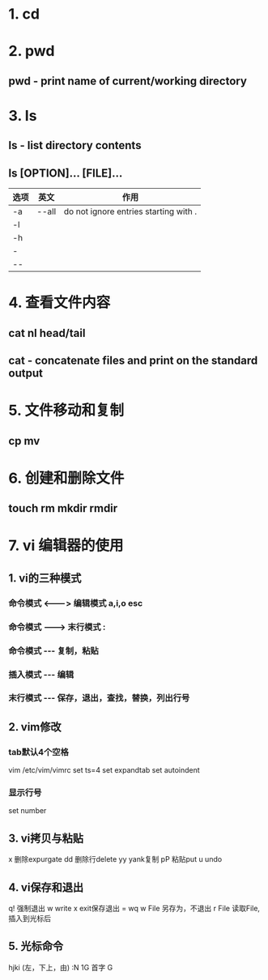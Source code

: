 # 1. cd

# 2. pwd
##  pwd - print name of current/working directory

# 3. ls 
## ls - list directory contents
## ls [OPTION]... [FILE]...
|选项|英文|作用|
|-|-|-|
|-a|--all|do not ignore entries starting with .|
|-l|||
|-h|||
|-|
|--|




# 4. 查看文件内容
## cat	nl	head/tail
## cat - concatenate files and print on the standard output
## 

# 5. 文件移动和复制
## cp	mv	

# 6. 创建和删除文件
## touch	rm	mkdir	rmdir

# 7. vi 编辑器的使用
## 1. vi的三种模式
### 命令模式 <---> 编辑模式 a,i,o   esc
### 命令模式 ---> 末行模式  :
### 命令模式 --- 复制，粘贴
### 插入模式 --- 编辑
### 末行模式 --- 保存，退出，查找，替换，列出行号

## 2. vim修改
### tab默认4个空格
vim /etc/vim/vimrc
set ts=4
set expandtab
set autoindent

### 显示行号
set number

## 3. vi拷贝与粘贴
x 删除expurgate
dd	删除行delete
yy	yank复制
pP	粘贴put
u	undo

## 4. vi保存和退出
q! 强制退出
w	write
x	exit保存退出 = wq
w File 另存为，不退出
r File	读取File,插入到光标后

## 5. 光标命令
hjki (左，下上，由)
:N
1G	首字
G 










